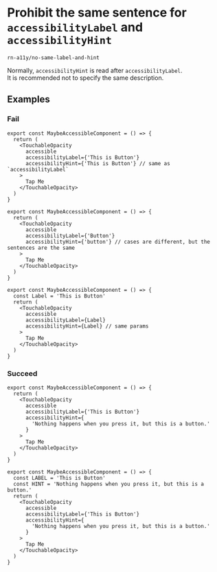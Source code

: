 # Prohibit the same sentence for `accessibilityLabel` and `accessibilityHint`

`rn-a11y/no-same-label-and-hint`

Normally, `accessibilityHint` is read after `accessibilityLabel`.  
It is recommended not to specify the same description.

## Examples

### Fail

```tsx
export const MaybeAccessibleComponent = () => {
  return (
    <TouchableOpacity
      accessible
      accessibilityLabel={'This is Button'}
      accessibilityHint={'This is Button'} // same as `accessibilityLabel`
    >
      Tap Me
    </TouchableOpacity>
  )
}
```

```tsx
export const MaybeAccessibleComponent = () => {
  return (
    <TouchableOpacity
      accessible
      accessibilityLabel={'Button'}
      accessibilityHint={'button'} // cases are different, but the sentences are the same
    >
      Tap Me
    </TouchableOpacity>
  )
}
```

```tsx
export const MaybeAccessibleComponent = () => {
  const Label = 'This is Button'
  return (
    <TouchableOpacity
      accessible
      accessibilityLabel={Label}
      accessibilityHint={Label} // same params
    >
      Tap Me
    </TouchableOpacity>
  )
}
```

### Succeed

```tsx
export const MaybeAccessibleComponent = () => {
  return (
    <TouchableOpacity
      accessible
      accessibilityLabel={'This is Button'}
      accessibilityHint={
        'Nothing happens when you press it, but this is a button.'
      }
    >
      Tap Me
    </TouchableOpacity>
  )
}
```

```tsx
export const MaybeAccessibleComponent = () => {
  const LABEL = 'This is Button'
  const HINT = 'Nothing happens when you press it, but this is a button.'
  return (
    <TouchableOpacity
      accessible
      accessibilityLabel={'This is Button'}
      accessibilityHint={
        'Nothing happens when you press it, but this is a button.'
      }
    >
      Tap Me
    </TouchableOpacity>
  )
}
```
